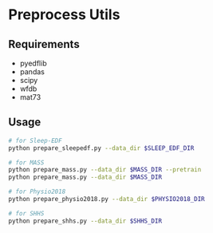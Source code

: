 # Preprocess Utils

## Requirements

 - pyedflib
 - pandas
 - scipy
 - wfdb
 - mat73

## Usage

```bash
# for Sleep-EDF
python prepare_sleepedf.py --data_dir $SLEEP_EDF_DIR

# for MASS
python prepare_mass.py --data_dir $MASS_DIR --pretrain
python prepare_mass.py --data_dir $MASS_DIR

# for Physio2018
python prepare_physio2018.py --data_dir $PHYSIO2018_DIR

# for SHHS
python prepare_shhs.py --data_dir $SHHS_DIR
```


